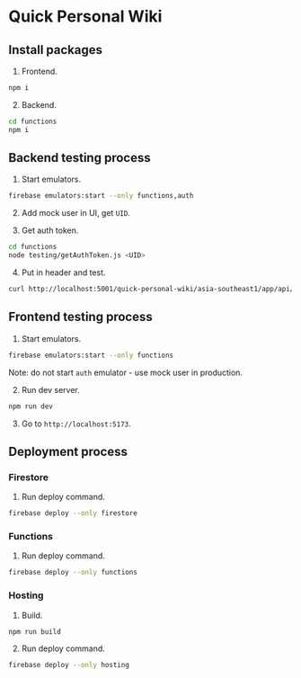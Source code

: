 # Quick Personal Wiki

## Install packages

1. Frontend.

```bash
npm i
```

2. Backend.

```bash
cd functions
npm i
```

## Backend testing process

1. Start emulators.

```bash
firebase emulators:start --only functions,auth
```

2. Add mock user in UI, get `UID`.

3. Get auth token.

```bash
cd functions
node testing/getAuthToken.js <UID>
```

4. Put in header and test.

```bash
curl http://localhost:5001/quick-personal-wiki/asia-southeast1/app/api/ping -H "Authorization: Bearer <AUTH_TOKEN>"
```

## Frontend testing process

1. Start emulators.

```bash
firebase emulators:start --only functions
```

Note: do not start `auth` emulator - use mock user in production.

2. Run dev server.

```bash
npm run dev
```

3. Go to `http://localhost:5173`.

## Deployment process

### Firestore

1. Run deploy command.

```bash
firebase deploy --only firestore
```

### Functions

1. Run deploy command.

```bash
firebase deploy --only functions
```

### Hosting

1. Build.

```bash
npm run build
```

2. Run deploy command.

```bash
firebase deploy --only hosting
```
